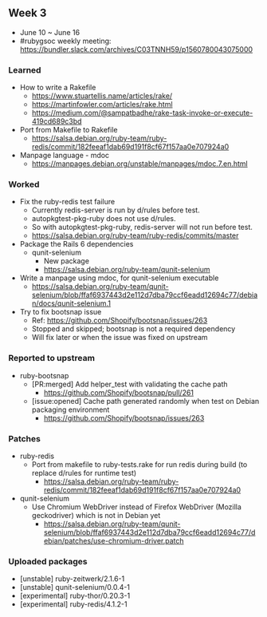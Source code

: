 ## Week 3
  * June 10 ~ June 16
  * #rubygsoc weekly meeting: https://bundler.slack.com/archives/C03TNNH59/p1560780043075000

### Learned
  * How to write a Rakefile
      + https://www.stuartellis.name/articles/rake/
      + https://martinfowler.com/articles/rake.html
      + https://medium.com/@sampatbadhe/rake-task-invoke-or-execute-419cd689c3bd
  * Port from Makefile to Rakefile
      + https://salsa.debian.org/ruby-team/ruby-redis/commit/182feeaf1dab69d191f8cf67f157aa0e707924a0
  * Manpage language - mdoc
      + https://manpages.debian.org/unstable/manpages/mdoc.7.en.html

### Worked
  * Fix the ruby-redis test failure
      + Currently redis-server is run by d/rules before test.
      + autopkgtest-pkg-ruby does not use d/rules.
      + So with autopkgtest-pkg-ruby, redis-server will not run before test.
      + https://salsa.debian.org/ruby-team/ruby-redis/commits/master
  * Package the Rails 6 dependencies
      + qunit-selenium
          - New package
          - https://salsa.debian.org/ruby-team/qunit-selenium
  * Write a manpage using mdoc, for qunit-selenium executable
      - https://salsa.debian.org/ruby-team/qunit-selenium/blob/ffaf6937443d2e112d7dba79ccf6eadd12694c77/debian/docs/qunit-selenium.1
  * Try to fix bootsnap issue
      + Ref: https://github.com/Shopify/bootsnap/issues/263
      + Stopped and skipped; bootsnap is not a required dependency
      + Will fix later or when the issue was fixed on upstream

### Reported to upstream
  * ruby-bootsnap
      + [PR:merged] Add helper_test with validating the cache path
          - https://github.com/Shopify/bootsnap/pull/261
      + [issue:opened] Cache path generated randomly when test on Debian packaging environment
          - https://github.com/Shopify/bootsnap/issues/263

### Patches
  * ruby-redis
      + Port from makefile to ruby-tests.rake for run redis during build (to replace d/rules for runtime test)
          - https://salsa.debian.org/ruby-team/ruby-redis/commit/182feeaf1dab69d191f8cf67f157aa0e707924a0
  * qunit-selenium
      + Use Chromium WebDriver instead of Firefox WebDriver (Mozilla geckodriver) which is not in Debian yet
          - https://salsa.debian.org/ruby-team/qunit-selenium/blob/ffaf6937443d2e112d7dba79ccf6eadd12694c77/debian/patches/use-chromium-driver.patch

### Uploaded packages
  * [unstable] ruby-zeitwerk/2.1.6-1
  * [unstable] qunit-selenium/0.0.4-1
  * [experimental] ruby-thor/0.20.3-1
  * [experimental] ruby-redis/4.1.2-1

